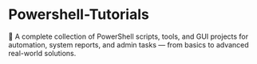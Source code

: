 # Powershell-Tutorials
🧠 A complete collection of PowerShell scripts, tools, and GUI projects for automation, system reports, and admin tasks — from basics to advanced real-world solutions.
